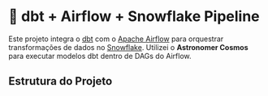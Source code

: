 # 🧬 dbt + Airflow + Snowflake Pipeline

Este projeto integra o [dbt](https://www.getdbt.com/) com o [Apache Airflow](https://airflow.apache.org/) para orquestrar transformações de dados no [Snowflake](https://www.snowflake.com/). Utilizei o **Astronomer Cosmos** para executar modelos dbt dentro de DAGs do Airflow.

##  Estrutura do Projeto